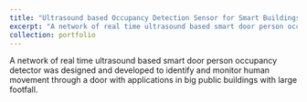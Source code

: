 ```yaml
---
title: "Ultrasound based Occupancy Detection Sensor for Smart Buildings"
excerpt: "A network of real time ultrasound based smart door person occupancy detector was designed and developed to identify and monitor human movement through a door with applications in big public buildings with large footfall.<br/><img src='/images/500x300.png'>"
collection: portfolio
---
```


A network of real time ultrasound based smart door person occupancy detector was designed and developed to identify and monitor human movement through a door with applications in big public buildings with large footfall.

